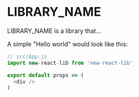 # LIBRARY_NAME

LIBRARY_NAME is a library that...

A simple "Hello world" would look like this:

```js
// src/App.js
import new-react-lib from 'new-react-lib'

export default props => (
  <div />
)
```
